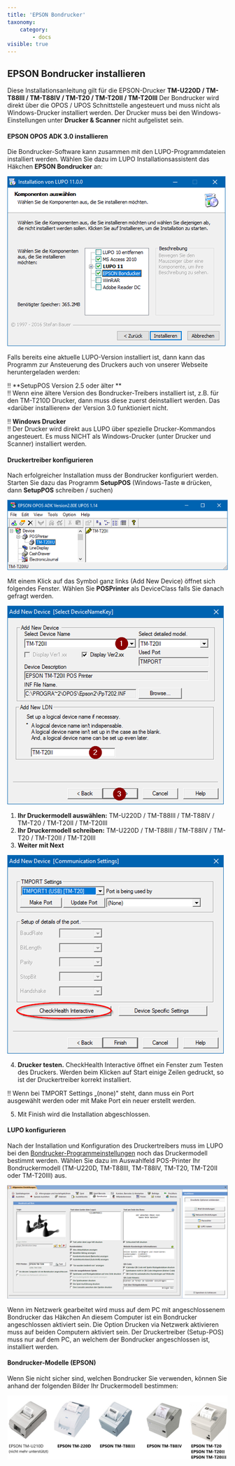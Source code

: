 ```yaml
---
title: 'EPSON Bondrucker'
taxonomy:
    category:
        - docs
visible: true
---
```


## EPSON Bondrucker installieren

Diese Installationsanleitung gilt für die EPSON-Drucker **TM-U220D / TM-T88III / TM-T88IV / TM-T20 / TM-T20II / TM-T20III** Der Bondrucker wird direkt über die OPOS / UPOS Schnittstelle angesteuert und muss nicht als Windows-Drucker installiert werden. Der Drucker muss bei den Windows-Einstellungen unter **Drucker & Scanner** nicht aufgelistet sein.

#### EPSON OPOS ADK 3.0 installieren

Die Bondrucker-Software kann zusammen mit den LUPO-Programmdateien installiert werden. Wählen Sie dazu im LUPO Installationsassistent das Häkchen **EPSON Bondrucker** an:

![installation_bondrucker](../../images/installation_bondrucker.png)

Falls bereits eine aktuelle LUPO-Version installiert ist, dann kann das Programm zur Ansteuerung des Druckers auch von unserer Webseite heruntergeladen werden: 

!! **SetupPOS Version 2.5 oder älter **  
!! Wenn eine ältere Version des Bondrucker-Treibers installiert ist, z.B. für den TM-T210D Drucker, dann muss diese zuerst deinstalliert werden. Das «darüber installieren» der Version 3.0 funktioniert nicht.



!! **Windows Drucker**  
!! Der Drucker wird direkt aus LUPO über spezielle Drucker-Kommandos angesteuert. Es muss NICHT als Windows-Drucker (unter Drucker und Scanner) installiert werden.

#### Druckertreiber konfigurieren

Nach erfolgreicher Installation muss der Bondrucker konfiguriert werden. Starten Sie dazu das Programm **SetupPOS** 
(Windows-Taste <kbd>⊞</kbd> drücken, dann **SetupPOS** schreiben / suchen)

![drucktreiber_konfigurieren](../../images/drucktreiber_konfigurieren.png)

Mit einem Klick auf das Symbol ganz links (Add New Device) öffnet sich folgendes Fenster. Wählen Sie **POSPrinter** als DeviceClass falls Sie danach gefragt werden.

![Druckmodell_hinzufuegen](../../images/Druckmodell_hinzufuegen.png)

1. **Ihr Druckermodell auswählen:** TM-U220D / TM-T88III / TM-T88IV / TM-T20 / TM-T20II / TM-T20III
2. **Ihr Druckermodell schreiben:** TM-U220D / TM-T88III / TM-T88IV / TM-T20 / TM-T20II / TM-T20III
3. **Weiter mit Next**

![druckmodell_testen](../../images/druckmodell_testen.png)

4. **Drucker testen.** <span class="btn-lupo">CheckHealth Interactive</span> öffnet ein Fenster zum Testen des Druckers. Werden beim Klicken auf <span class="btn-lupo">Start</span> einige Zeilen gedruckt, so ist der Druckertreiber korrekt installiert.

!! Wenn bei TMPORT Settings „(none)" steht, dann muss ein Port ausgewählt werden oder mit <span class="btn-lupo">Make Port</span> ein neuer erstellt werden. 

5. Mit <span class="btn-lupo">Finish</span> wird die Installation abgeschlossen.


#### LUPO konfigurieren

Nach der Installation und Konfiguration des Druckertreibers muss im LUPO bei den [Bondrucker-Programmeinstellungen](../../einstellungen/allgemeine-einstellungen/bondrucker) noch das Druckermodell bestimmt werden. Wählen Sie dazu im Auswahlfeld POS-Printer Ihr Bondruckermodell (TM-U220D, TM-T88III, TM-T88IV, TM-T20, TM-T20II oder TM-T20III) aus.

![lupo_drucker_konfigurieren](../../images/bondrucker.png)

Wenn im Netzwerk gearbeitet wird muss auf dem PC mit angeschlossenem Bondrucker das Häkchen An diesem Computer ist ein Bondrucker angeschlossen aktiviert sein. Die Option Drucken via Netzwerk aktivieren muss auf beiden Computern aktiviert sein. Der Druckertreiber (Setup-POS) muss nur auf dem PC, an welchem der Bondrucker angeschlossen ist, installiert werden.

#### Bondrucker-Modelle (EPSON)

Wenn Sie nicht sicher sind, welchen Bondrucker Sie verwenden, können Sie anhand der folgenden Bilder Ihr Druckermodell bestimmen:

![bondrucker_modelle](../../images/bondrucker_modelle.png)
